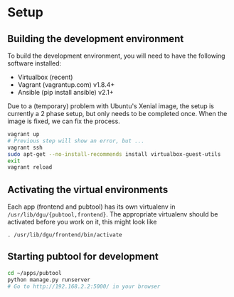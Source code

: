 
# Setup

## Building the development environment

To build the development environment, you will need to have the following 
software installed:

* Virtualbox (recent)
* Vagrant (vagrantup.com) v1.8.4+
* Ansible (pip install ansible) v2.1+

Due to a (temporary) problem with Ubuntu's Xenial image, the setup is 
currently a 2 phase setup, but only needs to be completed once. When 
the image is fixed, we can fix the process.

```bash
vagrant up
# Previous step will show an error, but ...
vagrant ssh
sudo apt-get --no-install-recommends install virtualbox-guest-utils
exit
vagrant reload
```

## Activating the virtual environments

Each app (frontend and pubtool) has its own virtualenv in ```/usr/lib/dgu/{pubtool,frontend}```. The appropriate virtualenv should be activated before you work on it, this might look like 

```
. /usr/lib/dgu/frontend/bin/activate
```

## Starting pubtool for development

```bash
cd ~/apps/pubtool
python manage.py runserver
# Go to http://192.168.2.2:5000/ in your browser
```